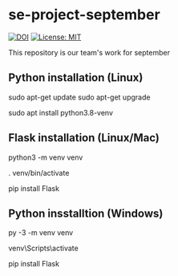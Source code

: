 # se-project-september
[![DOI](https://zenodo.org/badge/404911045.svg)](https://zenodo.org/badge/latestdoi/404911045)
[![License: MIT](https://img.shields.io/badge/License-MIT-yellow.svg)](https://opensource.org/licenses/MIT)



This repository is our team's work for september

## Python installation (Linux)

sudo apt-get update
sudo apt-get upgrade

sudo apt install python3.8-venv

## Flask installation (Linux/Mac)
python3 -m venv venv


. venv/bin/activate


pip install Flask


## Python insstalltion (Windows) 
py -3 -m venv venv

venv\Scripts\activate

pip install Flask
